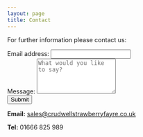 ```yaml
---
layout: page
title: Contact
---
```


For further information please contact us:


<!--<form action="https://formspree.io/sales@crudwellstrawberryfayre.co.uk" method="POST">-->
<form>
  <div class="form-group">
    <label for="email">Email address:</label>
    <input type="email" class="form-control" id="email" name="_replyto">
  </div>
  <div class="form-group">
    <label for="content">Message:</label>
    <textarea type="text" class="form-control" id="content" name="content" rows="5" placeholder="What would you like to say?"></textarea>
  </div>
    <input type="hidden" name="_next" value="{{ site.baseurl }}/thanks/" />
    <input type="text" name="_gotcha" style="display:none" />
  <button type="submit" class="btn btn-default">Submit</button>
</form>


**Email:** sales@crudwellstrawberryfayre.co.uk

**Tel:** 01666 825 989
